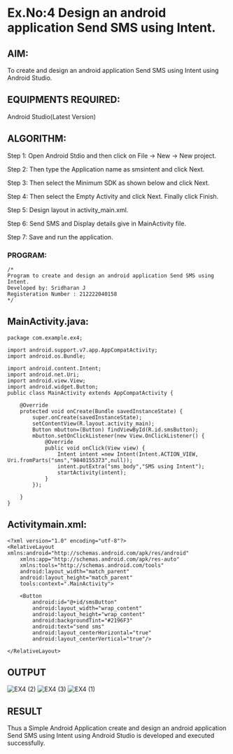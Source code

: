 
# Ex.No:4 Design an android application Send SMS using Intent.


## AIM:

To create and design an android application Send SMS using Intent using Android Studio.

## EQUIPMENTS REQUIRED:

Android Studio(Latest Version)

## ALGORITHM:

Step 1: Open Android Stdio and then click on File -> New -> New project.

Step 2: Then type the Application name as smsintent and click Next. 

Step 3: Then select the Minimum SDK as shown below and click Next.

Step 4: Then select the Empty Activity and click Next. Finally click Finish.

Step 5: Design layout in activity_main.xml.

Step 6: Send SMS and Display details give in MainActivity file.

Step 7: Save and run the application.

### PROGRAM:
```
/*
Program to create and design an android application Send SMS using Intent.
Developed by: Sridharan J
Registeration Number : 212222040158
*/
```
## MainActivity.java:
```
package com.example.ex4;

import android.support.v7.app.AppCompatActivity;
import android.os.Bundle;

import android.content.Intent;
import android.net.Uri;
import android.view.View;
import android.widget.Button;
public class MainActivity extends AppCompatActivity {

    @Override
    protected void onCreate(Bundle savedInstanceState) {
        super.onCreate(savedInstanceState);
        setContentView(R.layout.activity_main);
        Button mbutton=(Button) findViewById(R.id.smsButton);
        mbutton.setOnClickListener(new View.OnClickListener() {
            @Override
            public void onClick(View view) {
                Intent intent =new Intent(Intent.ACTION_VIEW, Uri.fromParts("sms","9840155373",null));
                intent.putExtra("sms_body","SMS using Intent");
                startActivity(intent);
            }
        });

    }
}
```
## Activitymain.xml:
```
<?xml version="1.0" encoding="utf-8"?>
<RelativeLayout xmlns:android="http://schemas.android.com/apk/res/android"
    xmlns:app="http://schemas.android.com/apk/res-auto"
    xmlns:tools="http://schemas.android.com/tools"
    android:layout_width="match_parent"
    android:layout_height="match_parent"
    tools:context=".MainActivity">

    <Button
        android:id="@+id/smsButton"
        android:layout_width="wrap_content"
        android:layout_height="wrap_content"
        android:backgroundTint="#2196F3"
        android:text="send sms"
        android:layout_centerHorizontal="true"
        android:layout_centerVertical="true"/>

</RelativeLayout>
```

## OUTPUT
![EX4 (2)](https://github.com/user-attachments/assets/1c779e7e-39ae-4449-bbf2-71fa7e30d205)
![EX4 (3)](https://github.com/user-attachments/assets/29d2251d-071d-4db3-9157-423c02f82ced)
![EX4 (1)](https://github.com/user-attachments/assets/037c4909-6316-4dbd-985a-cc4b64a3f657)






## RESULT
Thus a Simple Android Application create and design an android application Send SMS using Intent using Android Studio is developed and executed successfully.
